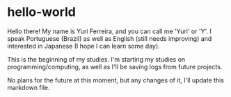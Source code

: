 # hello-world

Hello there! My name is Yuri Ferreira, and you can call me 'Yuri' or 'Y'. I speak Portuguese (Brazil) as well as English (still needs improving)
and interested in Japanese (I hope I can learn some day).

This is the beginning of my studies.
I'm starting my studies on programming/computing, as well as I'll be saving logs from future projects.

No plans for the future at this moment, but any changes of it, I'll update this markdown file.
